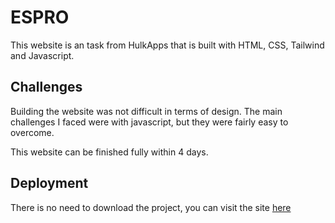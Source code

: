 # ESPRO

This website is an task from HulkApps that is built with HTML, CSS, Tailwind and Javascript.


## Challenges

Building the website was not difficult in terms of design. The main challenges I faced were with javascript, but they were fairly easy to overcome.

This website can be finished fully within 4 days.


## Deployment

There is no need to download the project, you can visit the site [here](https://espro.omer-s.com/)
